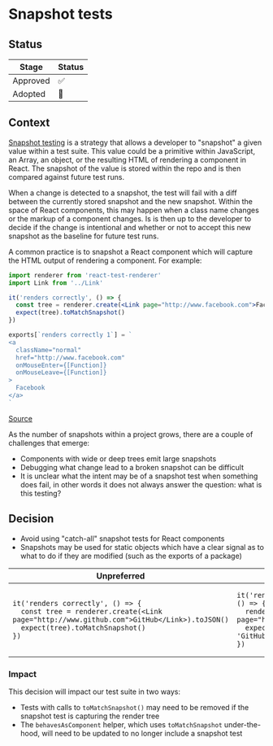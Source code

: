 # Snapshot tests

## Status

| Stage    | Status |
| -------- | ------ |
| Approved | ✅     |
| Adopted  | 🚧     |

## Context

[Snapshot testing](https://jestjs.io/docs/snapshot-testing) is a strategy that allows a developer to "snapshot" a given value within a test suite. This value could be a primitive within JavaScript, an Array, an object, or the resulting HTML of rendering a component in React. The snapshot of the value is stored within the repo and is then compared against future test runs.

When a change is detected to a snapshot, the test will fail with a diff between the currently stored snapshot and the new snapshot. Within the space of React components, this may happen when a class name changes or the markup of a component changes. Is is then up to the developer to decide if the change is intentional and whether or not to accept this new snapshot as the baseline for future test runs.

A common practice is to snapshot a React component which will capture the HTML output of rendering a component. For example:

```jsx
import renderer from 'react-test-renderer'
import Link from '../Link'

it('renders correctly', () => {
  const tree = renderer.create(<Link page="http://www.facebook.com">Facebook</Link>).toJSON()
  expect(tree).toMatchSnapshot()
})
```

```js
exports[`renders correctly 1`] = `
<a
  className="normal"
  href="http://www.facebook.com"
  onMouseEnter={[Function]}
  onMouseLeave={[Function]}
>
  Facebook
</a>
`
```

[Source](https://jestjs.io/docs/snapshot-testing#snapshot-testing-with-jest)

As the number of snapshots within a project grows, there are a couple of challenges that emerge:

- Components with wide or deep trees emit large snapshots
- Debugging what change lead to a broken snapshot can be difficult
- It is unclear what the intent may be of a snapshot test when something does fail, in other words it does not always answer the question: what is this testing?

## Decision

- Avoid using "catch-all" snapshot tests for React components
- Snapshots may be used for static objects which have a clear signal as to what to do if they are modified (such as the exports of a package)

<table>
<thead><tr><th>Unpreferred</th><th>Preferred</th></tr></thead>
<tbody>
<tr><td>

```tsx
it('renders correctly', () => {
  const tree = renderer.create(<Link page="http://www.github.com">GitHub</Link>).toJSON()
  expect(tree).toMatchSnapshot()
})
```

</td><td>

```tsx
it('renders an element with role="link"', () => {
  render(<Link page="http://www.github.com">GitHub</Link>)
  expect(screen.getByRole('link', {name: 'GitHub'})).toBeInTheDocument()
})
```

</td></tr>
</tbody></table>

### Impact

This decision will impact our test suite in two ways:

- Tests with calls to `toMatchSnapshot()` may need to be removed if the snapshot
  test is capturing the render tree
- The `behavesAsComponent` helper, which uses `toMatchSnapshot` under-the-hood,
  will need to be updated to no longer include a snapshot test

